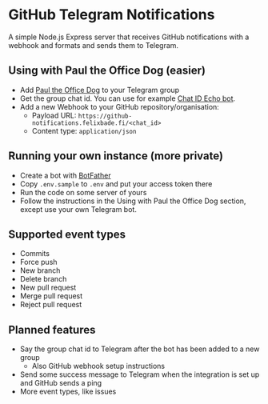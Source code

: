 # GitHub Telegram Notifications
A simple Node.js Express server that receives GitHub notifications with a webhook and formats and sends them to Telegram.

## Using with Paul the Office Dog (easier)
- Add [Paul the Office Dog](https://t.me/PaulTheOfficeDogBot) to your Telegram group
- Get the group chat id. You can use for example [Chat ID Echo bot](https://t.me/chatid_echo_bot).
- Add a new Webhook to your GitHub repository/organisation:
  - Payload URL: `https://github-notifications.felixbade.fi/<chat_id>`
  - Content type: `application/json`
  
## Running your own instance (more private)
- Create a bot with [BotFather](https://t.me/BotFather)
- Copy `.env.sample` to `.env` and put your access token there
- Run the code on some server of yours
- Follow the instructions in the Using with Paul the Office Dog section, except use your own Telegram bot.

## Supported event types
- Commits
- Force push
- New branch
- Delete branch
- New pull request
- Merge pull request
- Reject pull request

## Planned features
- Say the group chat id to Telegram after the bot has been added to a new group
  - Also GitHub webhook setup instructions
- Send some success message to Telegram when the integration is set up and GitHub sends a ping
- More event types, like issues
